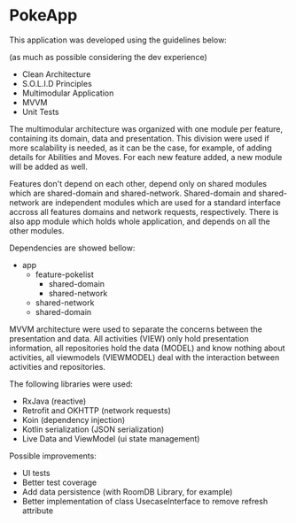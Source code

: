 # PokeApp

This application was developed using the guidelines below:

(as much as possible considering the dev experience)

- Clean Architecture 
- S.O.L.I.D Principles
- Multimodular Application
- MVVM 
- Unit Tests

The multimodular architecture was organized with one module per feature, containing its domain, data and presentation.	This division were used if more scalability is needed, as it can be the case, for example, of adding details for Abilities and Moves. For each new feature added, a new module will be added as well.

Features don't depend on each other, depend only on shared modules which are shared-domain and shared-network. 
Shared-domain and shared-network are independent modules which are used for a standard interface accross
all features domains and network requests, respectively.
There is also app module which holds whole application, and depends on all the other modules. 

Dependencies are showed bellow:

- app
  - feature-pokelist 
    - shared-domain
    - shared-network
  - shared-network
  - shared-domain
  
MVVM architecture were used to separate the concerns between the presentation and data. 
All activities (VIEW) only hold presentation information, all repositories hold the data (MODEL) and know nothing about activities, all viewmodels (VIEWMODEL) deal with the interaction between activities and repositories.

The following libraries were used: 
- RxJava (reactive)
- Retrofit and OKHTTP (network requests)
- Koin (dependency injection)
- Kotlin serialization (JSON serialization)
- Live Data and ViewModel (ui state management)

Possible improvements: 

- UI tests
- Better test coverage
- Add data persistence (with RoomDB Library, for example)
- Better implementation of class UsecaseInterface to remove refresh attribute

